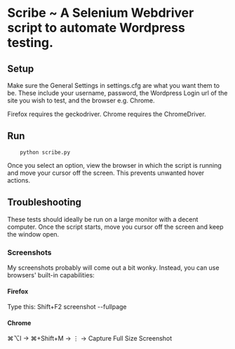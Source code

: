 # Scribe ~ A Selenium Webdriver script to automate Wordpress testing.

## Setup
Make sure the General Settings in settings.cfg are what you want them to be.
These include your username, password, the Wordpress Login url of the site you wish to test, and the browser e.g. Chrome.

Firefox requires the geckodriver. Chrome requires the ChromeDriver.

## Run

        python scribe.py

Once you select an option, view the browser in which the script is running and move your cursor off the screen.
This prevents unwanted hover actions.

## Troubleshooting
These tests should ideally be run on a large monitor with a decent computer.
Once the script starts, move you cursor off the screen and keep the window open.

### Screenshots
My screenshots probably will come out a bit wonky. Instead, you can use browsers' built-in capabilities:

#### Firefox
Type this: Shift+F2 screenshot --fullpage

#### Chrome
⌘⌥I -> ⌘+Shift+M -> ⋮ -> Capture Full Size Screenshot
